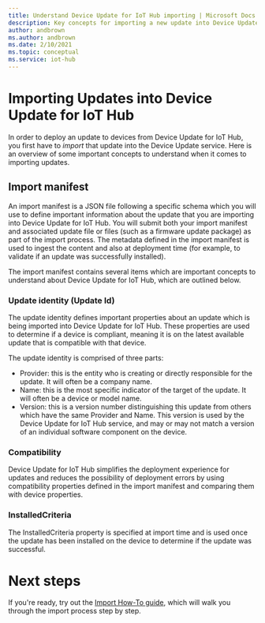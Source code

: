 ```yaml
---
title: Understand Device Update for IoT Hub importing | Microsoft Docs
description: Key concepts for importing a new update into Device Update for IoT Hub.
author: andbrown
ms.author: andbrown
ms.date: 2/10/2021
ms.topic: conceptual
ms.service: iot-hub
---
```


# Importing Updates into Device Update for IoT Hub
In order to deploy an update to devices from Device Update for IoT Hub, you first have to _import_ that update into the Device Update service. Here is an overview of some important concepts to understand when it comes to importing updates.

## Import manifest

An import manifest is a JSON file following a specific schema which you will use to define important information about the update that you are importing into Device Update for IoT Hub. You will submit both your import manifest and associated update file or files (such as a firmware update package) as part of the import process. The metadata defined in the import manifest is used to ingest the content and also at deployment time (for example, to validate if an update was successfully installed).

The import manifest contains several items which are important concepts to understand about Device Update for IoT Hub, which are outlined below.

### Update identity (Update Id)

The update identity defines important properties about an update which is being imported into Device Update for IoT Hub. These properties are used to determine if a device is compliant, meaning it is on the latest available update that is compatible with that device.

The update identity is comprised of three parts:
* Provider: this is the entity who is creating or directly responsible for the update. It will often be a company name.
* Name: this is the most specific indicator of the target of the update. It will often be a device or model name.
* Version: this is a version number distinguishing this update from others which have the same Provider and Name. This version is used by the Device Update for IoT Hub service, and may or may not match a version of an individual software component on the device. 

### Compatibility

Device Update for IoT Hub simplifies the deployment experience for updates and reduces the possibility of deployment errors by using compatibility properties defined in the import manifest and comparing them with device properties.

### InstalledCriteria

The InstalledCriteria property is specified at import time and is used once the update has been installed on the device to determine if the update was successful.


# Next steps

If you're ready, try out the [Import How-To guide](./import-update.md), which will walk you through the import process step by step.


